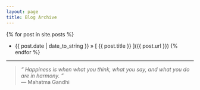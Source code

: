```yaml
---
layout: page
title: Blog Archive
---
```


{% for post in site.posts %}
  * {{ post.date | date_to_string }} &raquo; [ {{ post.title }} ]({{ post.url }})
{% endfor %}

---	  
>*&ldquo; Happiness is when what you think, what you say, and what you do are in harmony. &rdquo;*<br>&mdash; Mahatma Gandhi